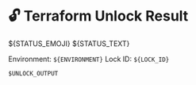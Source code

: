 # 🔓 Terraform Unlock Result

${STATUS_EMOJI} ${STATUS_TEXT}

Environment: `${ENVIRONMENT}`
Lock ID: `${LOCK_ID}`

```
$UNLOCK_OUTPUT
```